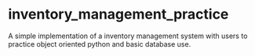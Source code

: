 # inventory_management_practice

A simple implementation of a inventory management system with users to practice object oriented python and basic database use.
